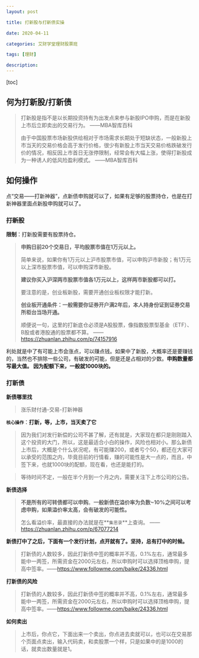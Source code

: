 ```yaml
---
layout: post

title: 打新股与打新债实操

date: 2020-04-11

categories: 艾财学堂理财股票班

tags: [理财]

description:   
---
```


[toc]


## 何为打新股/打新债

>打新股是指不是以长期投资持有为出发点来参与新股IPO申购，而是在新股上市后立即卖出的交易行为。																												——MBA智库百科
>
>由于中国股票市场新股供给相对于市场需求长期处于短缺状态，一般新股上市当天的交易价格会高于发行价格，很少有新股上市当天交易价格跌破发行价的情况，相反因上市首日无涨停限制，经常会有大幅上涨，使得打新股成为一种诱人的低风险盈利模式。				——MBA智库百科

## 如何操作

点“交易——打新神器”，点新债申购就可以了，如果有足够的股票持仓，也是在打新神器里面点新股申购就可以了。

### ~~打新股~~

**限制**：打新股需要有股票持仓。

> **申购日前20个交易日，平均股票市值在1万元以上。**
>
> 简单来说，如果你有1万元以上沪市股票市值，可以申购沪市新股；有1万元以上深市股票市值，可以申购深市新股。
>
> **建议你买入沪深两市股票市值各1万元以上，这样两市新股都可以打。**
>
> 要注意的是，创业板新股，需要开通创业板权限才能打新。
>
> **创业板开通条件：一般需要你证券开户满2年后，本人持身份证到证券交易所柜台当场开通。**
>
> 顺便说一句，这里的打新底仓必须是A股股票，像指数股票型基金（ETF）、B股或者港股通的股票都不算。												——https://zhuanlan.zhihu.com/p/74157916



利处就是中了有可能上市会涨点，可以赚点钱。如果中了新股，大概率还是要赚钱的，当然也不排除一些公司，有破发的可能，但是还是占相对的少数。**申购数量都写最大值。 因为配额下来，一般就1000块的。**

### 打新债

**新债哪里找**

> 涨乐财付通-交易-打新神器

**`核心操作`**：**打新，等，上市，当天卖了它**

> 因为我们对发行新偿的公司不甚了解，还有就是，大家现在都只是刚刚踏入这个投资的大门，所以，这是最适合小白的操作，风险也相对小。那么新债上市后，大概是个什么状况呢，有可能赚200，或者亏个50，都还在大家可以承受的范围之内，毕竟目前的行情看，赚的可能性是大一点的，而且，中签下来，也就1000块的配额，现在看，也还是能打的。

> 等待时间不定，一般在半个月到一个月之内，需要关注下上市公司的公告。

**新债选择**

> **不是所有的可转债都可以申购**。**一般新债在溢价率为负数~10%之间可以考虑申购，如果溢价率太高，会有破发的可能性。** 
>
> 怎么看溢价率，最直接的办法就是在**`集思录`**上查询。 ——https://zhuanlan.zhihu.com/p/67077214

**新债打中了之后，下面有一个发行计划，点开就有了。坚持，总有打中的时候。**

>打新债的人数较多，因此打新债中签的概率并不高，0.1%左右，通常最多能中一两签，所需资金在2000元左右，所以申购时可以选择顶格申购，提高中签率。——https://www.followme.com/baike/24336.html

**打新债的风险**

>打新债的人数较多，因此打新债中签的概率并不高，0.1%左右，通常最多能中一两签，所需资金在2000元左右，所以申购时可以选择顶格申购，提高中签率。——https://www.followme.com/baike/24336.html

**如何卖出**

> 上市后，你点它，下面出来一个卖出，你点进去卖就可以，也可以在交易那个页面点卖出，输入代码卖，和卖股票一个样，只是如果中的是1000的话，就卖出数量就是1。